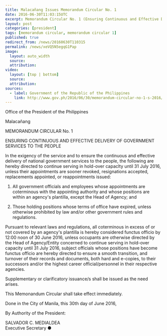 ```yaml
---
title: Malacañang Issues Memorandum Circular No. 1
date: 2016-06-30T11:03:15UTC
excerpt: Memorandum Circular No. 1 (Ensuring Continuous and Effective Delivery of Government Services to the People) issued on June 30 by Executive Secretary Salvador Medialdea, by the power of the President of the Philippines.
layout: post
categories: [president]
tags: [memorandum circular, memorandum circular 1]
published: true
redirect_from: /news/20160630T110315
permalink: /news/xeVQ5N5egqG1Pap
image:
  layout: auto_width
  source: 
  attribution: 
video:
  layout: [top | bottom]
  source: 
  attribution: 
sources:
  - label: Government of the Republic of the Philippines
    link: http://www.gov.ph/2016/06/30/memorandum-circular-no-1-s-2016/
---
```


Office of the President of the Philippines

Malacañang

MEMORANDUM CIRCULAR No. 1  

ENSURING CONTINUOUS AND EFFECTIVE DELIVERY OF GOVERNMENT SERVICES TO THE PEOPLE

ln the exigency of the service and to ensure the continuous and effective delivery of national government services to the people, the following are hereby directed to continue serving in hold-over capaclty until 31 July 2016, unless their appointments are sooner revoked, resignations accepted, replacements appointed, or reappointments issued:

1. All government officials and employees whose appointments are coterminous with the appointing authority and whose positions are within an agency's plantilla, except the Head of Agency; and

2. Those holding positions whose terms of office have expired, unless otherwise prohibited by law and/or other government rules and regulations.

Pursuant to relevant laws and regulations, all coterminous in excess of or not covered by an agency's plantilla is hereby considered functus officio by 12:00 noon of 30 June 2016, unless occupants are otherwise directed by the Head of Agency/Entity concerned to continue serving in hold-over capacity until 31 July 2016, subject officials whose positions have become functus officio are hereby directed to ensure a smooth transition, and turnover of their records and documents, both hard and e-copies, to their successors and/or the highest career official/personnel in their respective agencies.

Supplementary or clarificatory issuance/s shall be issued as the need arises.

This Memonandum Circular shall take effect immediately.

Done in the City of Manila, this 30th day of June 2016,

By Authority of the President:

SALVADOR C. MEDIALDEA<br/>
Executive Secretary
&#x25cf;


